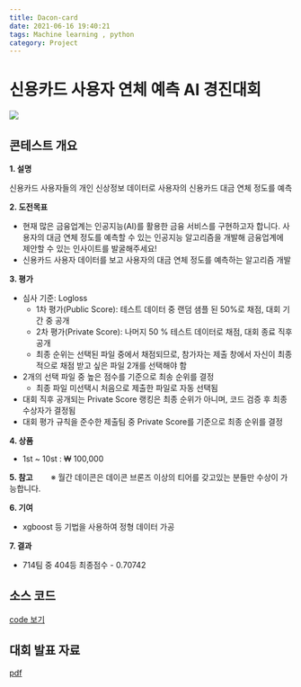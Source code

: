 ```yaml
---
title: Dacon-card
date: 2021-06-16 19:40:21
tags: Machine learning , python
category: Project
---
```

# 신용카드 사용자 연체 예측 AI 경진대회

![](/image/dacon/dacon_project.PNG)

## 콘테스트 개요

**1. 설명**

신용카드 사용자들의 개인 신상정보 데이터로 사용자의 신용카드 대금 연체 정도를 예측

**2. 도전목표**
* 현재 많은 금융업계는 인공지능(AI)를 활용한 금융 서비스를 구현하고자 합니다. 사용자의 대금 연체 정도를 예측할 수 있는 인공지능 알고리즘을 개발해 금융업계에 제안할 수 있는 인사이트를 발굴해주세요!
* 신용카드 사용자 데이터를 보고 사용자의 대금 연체 정도를 예측하는 알고리즘 개발 

**3. 평가**
* 심사 기준: Logloss
    * 1차 평가(Public Score): 테스트 데이터 중 랜덤 샘플 된 50%로 채점, 대회 기간 중 공개
    * 2차 평가(Private Score): 나머지 50 % 테스트 데이터로 채점, 대회 종료 직후 공개
    * 최종 순위는 선택된 파일 중에서 채점되므로, 참가자는 제출 창에서 자신이 최종적으로 채점 받고 싶은 파일 2개를 선택해야 함
* 2개의 선택 파일 중 높은 점수를 기준으로 최송 순위를 결정
    * 최종 파일 미선택시 처음으로 제출한 파일로 자동 선택됨
* 대회 직후 공개되는 Private Score 랭킹은 최종 순위가 아니며, 코드 검증 후 최종 수상자가 결정됨
* 대회 평가 규칙을 준수한 제출팀 중 Private Score를 기준으로 최종 순위를 결정

**4. 상품**
 * 1st ~ 10st : ₩ 100,000

**5. 참고**
　　※ 월간 데이콘은 데이콘 브론즈 이상의 티어를 갖고있는 분들만 수상이 가능합니다. 

**6. 기여**
 * xgboost 등 기법을 사용하여 정형 데이터 가공

**7. 결과** 
 * 714팀 중 404등 최종점수 - 0.70742

## 소스 코드
[code 보기](https://github.com/CHO111/Project/blob/main/%EC%8B%A0%EC%9A%A9%EC%B9%B4%EB%93%9C%20%EC%82%AC%EC%9A%A9%EC%9E%90%20%EC%97%B0%EC%B2%B4%20%EC%98%88%EC%B8%A1%20AI%20%EA%B2%BD%EC%A7%84%EB%8C%80%ED%9A%8C_Dacon/code/Simple_lightGBM.ipynb)

## 대회 발표 자료 
[pdf](https://github.com/CHO111/Project/blob/main/%EC%8B%A0%EC%9A%A9%EC%B9%B4%EB%93%9C%20%EC%82%AC%EC%9A%A9%EC%9E%90%20%EC%97%B0%EC%B2%B4%20%EC%98%88%EC%B8%A1%20AI%20%EA%B2%BD%EC%A7%84%EB%8C%80%ED%9A%8C_Dacon/file/%EC%8B%A0%EC%9A%A9%EC%B9%B4%EB%93%9C%20%EC%82%AC%EC%9A%A9%EC%9E%90%20%EC%97%B0%EC%B2%B4%20%EC%98%88%EC%B8%A1%20AI%20%EA%B2%BD%EC%A7%84%EB%8C%80%ED%9A%8C.pdf)